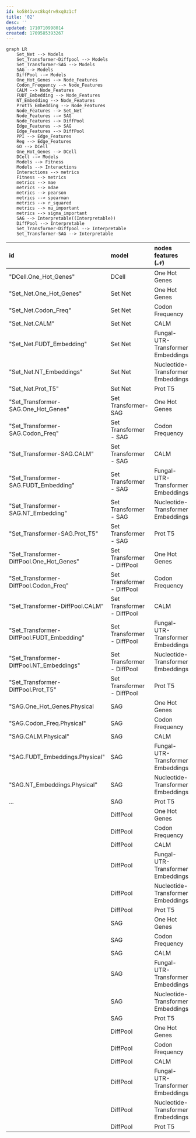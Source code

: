 ```yaml
---
id: ko5841vxc8kq4rw9xq0z1cf
title: '02'
desc: ''
updated: 1710710998014
created: 1709585393267
---
```


```mermaid
graph LR
    Set_Net --> Models
    Set_Transformer-Diffpool --> Models
    Set_Transformer-SAG --> Models
    SAG --> Models
    DiffPool --> Models
    One_Hot_Genes --> Node_Features
    Codon_Frequency --> Node_Features
    CALM --> Node_Features
    FUDT_Embedding --> Node_Features
    NT_Embedding --> Node_Features
    ProtT5_Embedding --> Node_Features
    Node_Features --> Set_Net
    Node_Features --> SAG
    Node_Features --> DiffPool
    Edge_Features --> SAG
    Edge_Features --> DiffPool
    PPI --> Edge_Features 
    Reg --> Edge_Features 
    GO --> DCell
    One_Hot_Genes --> DCell
    DCell --> Models
    Models --> Fitness
    Models --> Interactions
    Interactions --> metrics
    Fitness --> metrics 
    metrics --> mae
    metrics --> mdae
    metrics --> pearson
    metrics --> spearman
    metrics --> r_squared
    metrics --> mu_important
    metrics --> sigma_important
    SAG --> Interpretable((Interpretable))
    DiffPool --> Interpretable
    Set_Transformer-Diffpool --> Interpretable
    Set_Transformer-SAG --> Interpretable
```


  | id                                        | model                      | nodes features $(\mathcal{N})$    | edge features $(\mathcal{E})$ | mae | mdae | pearson | spearman | $r^2$ | $\mu$(1.0-1.1) | $\sigma$(1.0-1.1) | $\mu$(1.1-1.2) | $\sigma$(1.1-1.2) |
  |:------------------------------------------|:---------------------------|:----------------------------------|:------------------------------|:----|:-----|:--------|:---------|:------|:---------------|:------------------|:---------------|:------------------|
  | "DCell.One_Hot_Genes"                     | DCell                      | One Hot Genes                     | -                             |     |      |         |          |       |                |                   |                |                   |
  | "Set_Net.One_Hot_Genes"                   | Set Net                    | One Hot Genes                     | -                             |     |      |         |          |       |                |                   |                |                   |
  | "Set_Net.Codon_Freq"                      | Set Net                    | Codon Frequency                   | -                             |     |      |         |          |       |                |                   |                |                   |
  | "Set_Net.CALM"                            | Set Net                    | CALM                              | -                             |     |      |         |          |       |                |                   |                |                   |
  | "Set_Net.FUDT_Embedding"                  | Set Net                    | Fungal-UTR-Transformer Embeddings | -                             |     |      |         |          |       |                |                   |                |                   |
  | "Set_Net.NT_Embeddings"                   | Set Net                    | Nucleotide-Transformer Embeddings | -                             |     |      |         |          |       |                |                   |                |                   |
  | "Set_Net.Prot_T5"                         | Set Net                    | Prot T5                           | -                             |     |      |         |          |       |                |                   |                |                   |
  | "Set_Transformer-SAG.One_Hot_Genes"       | Set Transformer- SAG       | One Hot Genes                     | -                             |     |      |         |          |       |                |                   |                |                   |
  | "Set_Transformer-SAG.Codon_Freq"          | Set Transformer - SAG      | Codon Frequency                   | -                             |     |      |         |          |       |                |                   |                |                   |
  | "Set_Transformer-SAG.CALM"                | Set Transformer - SAG      | CALM                              | -                             |     |      |         |          |       |                |                   |                |                   |
  | "Set_Transformer-SAG.FUDT_Embedding"      | Set Transformer - SAG      | Fungal-UTR-Transformer Embeddings | -                             |     |      |         |          |       |                |                   |                |                   |
  | "Set_Transformer-SAG.NT_Embedding"        | Set Transformer - SAG      | Nucleotide-Transformer Embeddings | -                             |     |      |         |          |       |                |                   |                |                   |
  | "Set_Transformer-SAG.Prot_T5"             | Set Transformer - SAG      | Prot T5                           | -                             |     |      |         |          |       |                |                   |                |                   |
  | "Set_Transformer-DiffPool.One_Hot_Genes"  | Set Transformer - DiffPool | One Hot Genes                     | -                             |     |      |         |          |       |                |                   |                |                   |
  | "Set_Transformer-DiffPool.Codon_Freq"     | Set Transformer - DiffPool | Codon Frequency                   | -                             |     |      |         |          |       |                |                   |                |                   |
  | "Set_Transformer-DiffPool.CALM"           | Set Transformer - DiffPool | CALM                              | -                             |     |      |         |          |       |                |                   |                |                   |
  | "Set_Transformer-DiffPool.FUDT_Embedding" | Set Transformer - DiffPool | Fungal-UTR-Transformer Embeddings | -                             |     |      |         |          |       |                |                   |                |                   |
  | "Set_Transformer-DiffPool.NT_Embeddings"  | Set Transformer - DiffPool | Nucleotide-Transformer Embeddings | -                             |     |      |         |          |       |                |                   |                |                   |
  | "Set_Transformer-DiffPool.Prot_T5"        | Set Transformer - DiffPool | Prot T5                           | -                             |     |      |         |          |       |                |                   |                |                   |
  | "SAG.One_Hot_Genes.Physical               | SAG                        | One Hot Genes                     | PPI                           |     |      |         |          |       |                |                   |                |                   |
  | "SAG.Codon_Freq.Physical"                 | SAG                        | Codon Frequency                   | PPI                           |     |      |         |          |       |                |                   |                |                   |
  | "SAG.CALM.Physical"                       | SAG                        | CALM                              | PPI                           |     |      |         |          |       |                |                   |                |                   |
  | "SAG.FUDT_Embeddings.Physical"            | SAG                        | Fungal-UTR-Transformer Embeddings | PPI                           |     |      |         |          |       |                |                   |                |                   |
  | "SAG.NT_Embeddings.Physical"              | SAG                        | Nucleotide-Transformer Embeddings | PPI                           |     |      |         |          |       |                |                   |                |                   |
  | ...                                       | SAG                        | Prot T5                           | PPI                           |     |      |         |          |       |                |                   |                |                   |
  |                                           | DiffPool                   | One Hot Genes                     | PPI                           |     |      |         |          |       |                |                   |                |                   |
  |                                           | DiffPool                   | Codon Frequency                   | PPI                           |     |      |         |          |       |                |                   |                |                   |
  |                                           | DiffPool                   | CALM                              | PPI                           |     |      |         |          |       |                |                   |                |                   |
  |                                           | DiffPool                   | Fungal-UTR-Transformer Embeddings | PPI                           |     |      |         |          |       |                |                   |                |                   |
  |                                           | DiffPool                   | Nucleotide-Transformer Embeddings | PPI                           |     |      |         |          |       |                |                   |                |                   |
  |                                           | DiffPool                   | Prot T5                           | PPI                           |     |      |         |          |       |                |                   |                |                   |
  |                                           | SAG                        | One Hot Genes                     | Reg                           |     |      |         |          |       |                |                   |                |                   |
  |                                           | SAG                        | Codon Frequency                   | Reg                           |     |      |         |          |       |                |                   |                |                   |
  |                                           | SAG                        | CALM                              | Reg                           |     |      |         |          |       |                |                   |                |                   |
  |                                           | SAG                        | Fungal-UTR-Transformer Embeddings | Reg                           |     |      |         |          |       |                |                   |                |                   |
  |                                           | SAG                        | Nucleotide-Transformer Embeddings | Reg                           |     |      |         |          |       |                |                   |                |                   |
  |                                           | SAG                        | Prot T5                           | Reg                           |     |      |         |          |       |                |                   |                |                   |
  |                                           | DiffPool                   | One Hot Genes                     | Reg                           |     |      |         |          |       |                |                   |                |                   |
  |                                           | DiffPool                   | Codon Frequency                   | Reg                           |     |      |         |          |       |                |                   |                |                   |
  |                                           | DiffPool                   | CALM                              | Reg                           |     |      |         |          |       |                |                   |                |                   |
  |                                           | DiffPool                   | Fungal-UTR-Transformer Embeddings | Reg                           |     |      |         |          |       |                |                   |                |                   |
  |                                           | DiffPool                   | Nucleotide-Transformer Embeddings | Reg                           |     |      |         |          |       |                |                   |                |                   |
  |                                           | DiffPool                   | Prot T5                           | Reg                           |     |      |         |          |       |                |                   |                |                   |

